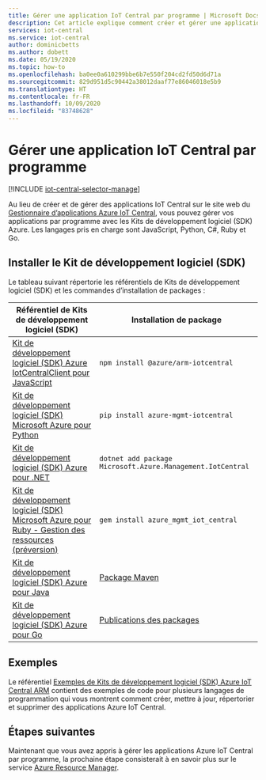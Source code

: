 ```yaml
---
title: Gérer une application IoT Central par programme | Microsoft Docs
description: Cet article explique comment créer et gérer une application IoT Central par programme. Vous pouvez afficher, modifier et supprimer l’application à l’aide de Kits de développement logiciel (SDK) pour plusieurs langages tels que JavaScript, Python, C#, Ruby et Go.
services: iot-central
ms.service: iot-central
author: dominicbetts
ms.author: dobett
ms.date: 05/19/2020
ms.topic: how-to
ms.openlocfilehash: ba0ee0a610299bbe6b7e550f204cd2fd50d6d71a
ms.sourcegitcommit: 829d951d5c90442a38012daaf77e86046018e5b9
ms.translationtype: HT
ms.contentlocale: fr-FR
ms.lasthandoff: 10/09/2020
ms.locfileid: "83748628"
---
```

# <a name="manage-iot-central-programmatically"></a>Gérer une application IoT Central par programme

[!INCLUDE [iot-central-selector-manage](../../../includes/iot-central-selector-manage.md)]

Au lieu de créer et de gérer des applications IoT Central sur le site web du [Gestionnaire d’applications Azure IoT Central](https://aka.ms/iotcentral), vous pouvez gérer vos applications par programme avec les Kits de développement logiciel (SDK) Azure. Les langages pris en charge sont JavaScript, Python, C#, Ruby et Go.

## <a name="install-the-sdk"></a>Installer le Kit de développement logiciel (SDK)

Le tableau suivant répertorie les référentiels de Kits de développement logiciel (SDK) et les commandes d’installation de packages :

| Référentiel de Kits de développement logiciel (SDK) | Installation de package |
| -------------- | ------------ |
| [Kit de développement logiciel (SDK) Azure IotCentralClient pour JavaScript](https://github.com/Azure/azure-sdk-for-js/tree/master/sdk/iotcentral/arm-iotcentral) | `npm install @azure/arm-iotcentral` |
| [Kit de développement logiciel (SDK) Microsoft Azure pour Python](https://github.com/Azure/azure-sdk-for-python/tree/master/sdk/iothub/azure-mgmt-iotcentral/azure/mgmt/iotcentral) | `pip install azure-mgmt-iotcentral` |
| [Kit de développement logiciel (SDK) Azure pour .NET](https://github.com/Azure/azure-sdk-for-net/tree/master/sdk/iotcentral/Microsoft.Azure.Management.IotCentral) | `dotnet add package Microsoft.Azure.Management.IotCentral` |
| [Kit de développement logiciel (SDK) Microsoft Azure pour Ruby - Gestion des ressources (préversion)](https://github.com/Azure/azure-sdk-for-ruby/tree/master/management/azure_mgmt_iot_central/lib/2018-09-01/generated/azure_mgmt_iot_central) | `gem install azure_mgmt_iot_central` |
| [Kit de développement logiciel (SDK) Azure pour Java](https://github.com/Azure/azure-sdk-for-java/tree/master/sdk/iotcentral) | [Package Maven](https://search.maven.org/search?q=a:azure-mgmt-iotcentral) |
| [Kit de développement logiciel (SDK) Azure pour Go](https://github.com/Azure/azure-sdk-for-go/tree/master/services/iotcentral/mgmt/2018-09-01/iotcentral) | [Publications des packages](https://github.com/Azure/azure-sdk-for-go/releases) |

## <a name="samples"></a>Exemples

Le référentiel [Exemples de Kits de développement logiciel (SDK) Azure IoT Central ARM](https://docs.microsoft.com/samples/azure-samples/azure-iot-central-arm-sdk-samples/azure-iot-central-arm-sdk-samples/) contient des exemples de code pour plusieurs langages de programmation qui vous montrent comment créer, mettre à jour, répertorier et supprimer des applications Azure IoT Central.

## <a name="next-steps"></a>Étapes suivantes

Maintenant que vous avez appris à gérer les applications Azure IoT Central par programme, la prochaine étape consisterait à en savoir plus sur le service [Azure Resource Manager](../../azure-resource-manager/management/overview.md).
